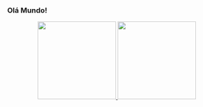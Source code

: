 ### Olá Mundo!

<div align="center">
  <a href="https://github.com/cesarbgoncalves">
  <img height="180em" src="https://github-readme-stats.vercel.app/api?username=cesarbgoncalves&show_icons=true&theme=dracula&include_all_commits=true&count_private=true"/>
  <img height="180em" src="https://github-readme-stats.vercel.app/api/top-langs/?username=cesarbgoncalves&layout=compact&langs_count=7&theme=dracula"/>
</div>
